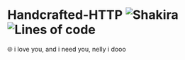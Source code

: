 # Handcrafted-HTTP ![Shakira](https://img.shields.io/badge/Made%20With-Shakira-success?style=for-the-badge) ![Lines of code](https://img.shields.io/tokei/lines/github/Basicprogrammer10/Handcrafted-HTTP?style=for-the-badge)
🌐 i love you, and i need you, nelly i dooo
